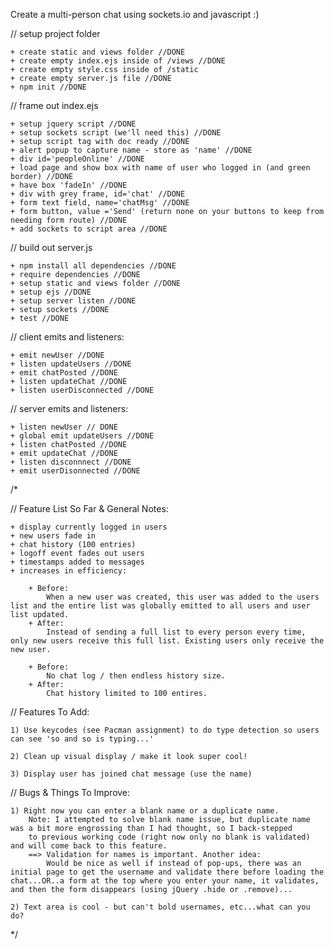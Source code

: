 Create a multi-person chat using sockets.io and javascript :)

// setup project folder

	+ create static and views folder //DONE
	+ create empty index.ejs inside of /views //DONE
	+ create empty style.css inside of /static
	+ create empty server.js file //DONE
	+ npm init //DONE


// frame out index.ejs

	+ setup jquery script //DONE
	+ setup sockets script (we'll need this) //DONE
	+ setup script tag with doc ready //DONE
	+ alert popup to capture name - store as 'name' //DONE
	+ div id='peopleOnline' //DONE
	+ load page and show box with name of user who logged in (and green border) //DONE
	+ have box 'fadeIn' //DONE
	+ div with grey frame, id='chat' //DONE
	+ form text field, name='chatMsg' //DONE
	+ form button, value ='Send' (return none on your buttons to keep from needing form route) //DONE
	+ add sockets to script area //DONE


// build out server.js

	+ npm install all dependencies //DONE
	+ require dependencies //DONE
	+ setup static and views folder //DONE
	+ setup ejs //DONE
	+ setup server listen //DONE
	+ setup sockets //DONE
	+ test //DONE


// client emits and listeners:

	+ emit newUser //DONE
	+ listen updateUsers //DONE
	+ emit chatPosted //DONE
	+ listen updateChat //DONE
	+ listen userDisconnected //DONE


// server emits and listeners:

	+ listen newUser // DONE
	+ global emit updateUsers //DONE
	+ listen chatPosted //DONE
	+ emit updateChat //DONE
	+ listen disconnnect //DONE
	+ emit userDisonnected //DONE



/*

// Feature List So Far & General Notes:
	
	+ display currently logged in users
	+ new users fade in
	+ chat history (100 entries) 
	+ logoff event fades out users
	+ timestamps added to messages
	+ increases in efficiency:
		
		+ Before: 
			When a new user was created, this user was added to the users list and the entire list was globally emitted to all users and user list updated.
		+ After: 
			Instead of sending a full list to every person every time, only new users receive this full list. Existing users only receive the new user.
		
		+ Before: 
			No chat log / then endless history size.
		+ After: 
			Chat history limited to 100 entires.

// Features To Add:

	1) Use keycodes (see Pacman assignment) to do type detection so users
	can see 'so and so is typing...'

	2) Clean up visual display / make it look super cool!

	3) Display user has joined chat message (use the name)

// Bugs & Things To Improve:

	1) Right now you can enter a blank name or a duplicate name. 
		Note: I attempted to solve blank name issue, but duplicate name was a bit more engrossing than I had thought, so I back-stepped
		to previous working code (right now only no blank is validated) and will come back to this feature. 
		==> Validation for names is important. Another idea:
			Would be nice as well if instead of pop-ups, there was an initial page to get the username and validate there before loading the chat...OR..a form at the top where you enter your name, it validates, and then the form disappears (using jQuery .hide or .remove)...

	2) Text area is cool - but can't bold usernames, etc...what can you do?

*/